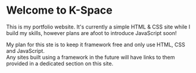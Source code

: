 # Welcome to K-Space

This is my portfolio website. It's currently a simple HTML & CSS site while I build my skills, however plans are afoot to introduce JavaScript soon!

My plan for this ste is to keep it framework free and only use HTML, CSS and JavaScript.
<br>
Any sites built using a framework in the future will have links to them provided in a dedicated section on this site.
